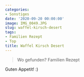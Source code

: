 ```yaml
---
categories:
- Sonstiges
date: '2020-09-20 00:00:00'
image: IMG_0049.JPG
slug: waffel-kirsch-desert
tags:
- Familien Rezept
- Top
title: Waffel Kirsch Desert
---
```



> Wo gefunden? Familien Rezept

Guten Appetit! :)